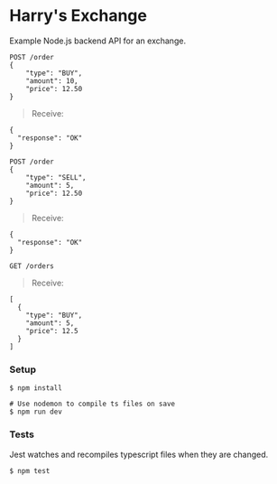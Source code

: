 # Harry's Exchange

Example Node.js backend API for an exchange.


```
POST /order
{
	"type": "BUY",
	"amount": 10,
	"price": 12.50
}
```

> Receive:

```
{
  "response": "OK"
}
```

```
POST /order
{
	"type": "SELL",
	"amount": 5,
	"price": 12.50
}
```

> Receive:

```
{
  "response": "OK"
}
```

```
GET /orders
```

> Receive:

```
[
  {
    "type": "BUY",
    "amount": 5,
    "price": 12.5
  }
]
```


### Setup

```
$ npm install

# Use nodemon to compile ts files on save
$ npm run dev
```

### Tests

Jest watches and recompiles typescript files when they are changed.

```
$ npm test
```
